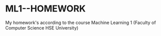 # ML1--HOMEWORK
My homework's according to the course Machine Learning 1 (Faculty of Computer Science HSE University)
